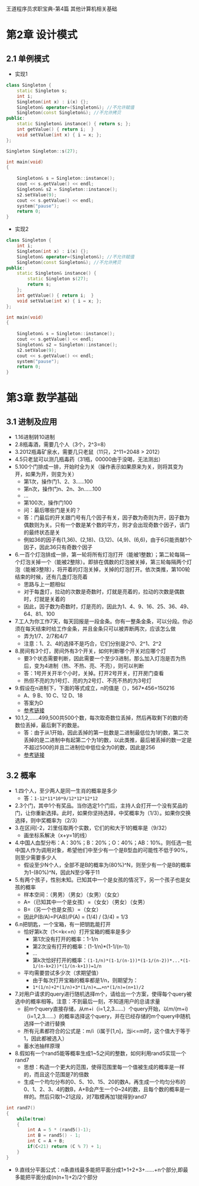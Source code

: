 王道程序员求职宝典-第4篇 其他计算机相关基础



# 第2章 设计模式

## 2.1 单例模式

- 实现1

```c++
class Singleton {
	static Singleton s;
	int i;
	Singleton(int x) : i(x) {};
	Singleton& operator=(Singleton&); //不允许赋值
	Singleton(const Singleton&); //不允许拷贝
public:
	static Singleton& instance() { return s; };
	int getValue() { return i;  }
	void setValue(int x) { i = x; };
};

Singleton Singleton::s(27);

int main(void)
{
	
	Singleton& s = Singleton::instance();
	cout << s.getValue() << endl;
	Singleton& s2 = Singleton::instance();
	s2.setValue(9);
	cout << s.getValue() << endl;
	system("pause");
	return 0;
}
```

- 实现2

```c++
class Singleton {
	int i;
	Singleton(int x) : i(x) {};
	Singleton& operator=(Singleton&); //不允许赋值
	Singleton(const Singleton&); //不允许拷贝
public:
	static Singleton& instance() { 
		static Singleton s(27);
		return s;
	};
	int getValue() { return i;  }
	void setValue(int x) { i = x; };
};

int main(void)
{
	
	Singleton& s = Singleton::instance();
	cout << s.getValue() << endl;
	Singleton& s2 = Singleton::instance();
	s2.setValue(9);
	cout << s.getValue() << endl;
	system("pause");
	return 0;
}
```

# 第3章 数学基础

## 3.1 进制及应用

- 1.16进制转10进制
- 2.8瓶毒酒，需要几个人（3个，2^3=8）
- 3.2012瓶毒矿泉水，需要几只老鼠（11只，2^11=2048 > 2012）
- 4.5只老鼠可以测几瓶毒药（31瓶，00000由于没喝，无法测出）
- 5.100个门排成一排，开始时全为关（操作表示如果原来为关，则将其变为开，如果为开，则变为关）
  - 第1次，操作门1、2、3……100
  - 第n次，操作门n、2n、3n……100
  - ...
  - 第100次，操作门100
  - 问：最后哪些门是关的？
  - 答：门最后的开关跟门号有几个因子有关，因子数为奇则为开，因子数为偶数则为关。只有一个数是某个数的平方，则才会出现奇数个因子，该门的最终状态是关
  - 例如36的因子有(1,36)、(2,18)、(3,12)、(4,9)、(6,6)，由于6只能贡献1个因子，因此36只有奇数个因子
- 6.一百个灯泡排成一排，第一轮将所有灯泡打开（能被1整数）；第二轮每隔一个灯泡关掉一个（能被2整除）。即排在偶数的灯泡被关掉，第三轮每隔两个灯泡（能被3整除），将开着的灯泡关掉，关掉的灯泡打开。依次类推，第100轮结束的时候，还有几盏灯泡亮着 
  - 思路与上一题相似
  - 对于每盏灯，拉动的次数是奇数时，灯就是亮着的，拉动的次数是偶数时，灯就是关着的
  - 因此，因子数为奇数时，灯是亮的，因此为1、4、9、16、25、36、49、64、81、100
- 7.工人为你工作7天，每天回报是一段金条。你有一整条金条，可以分段。你必须在每天结束时给工作金条，并且金条只可以被弄断两次，应该怎么做
  - 弄为1/7、2/7和4/7
  - 注意：1、2、4的选择不是巧合，它们分别是2^0、2^1、2^2
- 8.房间有3个灯，房间外有3个开关，如何判断哪个开关对应哪个灯
  - 要3个状态需要判断，因此需要一个至少3进制，那么加入灯泡是否为热后，变为4进制（热、不热、亮、不亮），则可以判断
  - 答：1号开关开半个小时，关掉。打开2号开关，打开房门查看
  - 热但不亮的为1号灯、亮的为2号灯、不亮不热的为3号灯
- 9.假设在n进制下，下面的等式成立，n的值是（），567*456=150216 
  - A、9     B、10   C、12   D、18
  - 答案为D
  - [参考链接](http://blog.sina.com.cn/s/blog_17855526a0102x7ar.html)
- 10.1,2,……499,500共500个数，每次取奇数位丢掉，然后再取剩下的数的奇数位丢掉，最后剩下的数是。
  - 答：由于从1开始，因此丢掉的第一批数是二进制最低位为1的数，第二次丢掉的是二进制中有起第二个为1的数，以此类推，最后被丢掉的数一定是不超过500的并且二进制位中低位全为0的数，因此是256
  - [参考链接](https://www.nowcoder.com/questionTerminal/196141ecd6eb401da3111748d30e9141?source=relative)

## 3.2 概率

- 1.四个人，至少两人是同一生肖的概率是多少
  - 答：`1-12*11*10*9/12*12*12*12`
- 2.3个门，其中1个有奖品。当你选定1个门后，主持人会打开一个没有奖品的门，让你重新选择。此时，如果你坚持选择，中奖概率为（1/3）。如果你交换选择，则中奖概率为（2/3）
- 3.在区间[-2，2]里任取两个实数，它们的和大于1的概率是（9/32）
  - 画坐标系解决（x+y=1的线）
- 4.中国人血型分布：A：30%；B：20%；O：40%；AB：10%。则任选一批中国人作为调用对象，希望他们中至少有一个是B型血的可能性不低于90%，则至少需要多少人
  - 假设至少N个人，全部不是B的概率为(80%)^N，则至少有一个是B的概率为1-(80%)^N，因此N至少等于11
- 5.有两个孩子，性别未知。已知其中一个是女孩的情况下，另一个孩子也是女孩的概率
  - 样本空间：（男男）（男女）（女男）（女女）
  - A=（已知其中一个是女孩）=（女女）（男女）（女男）
  - B=（另一个也是女孩）=（女女）
  - 因此P(B/A)=P(AB)/P(A) = (1/4) / (3/4) = 1/3
- 6.n把钥匙，一个宝箱，有一把钥匙能打开
  - 恰好第k次（1<=k<=n）打开宝箱的概率是多少
    - 第1次没有打开的概率：1-1/n
    - 第2次没有打开的概率：(1-1/n)*(1-1/(n-1))
    - ...
    - 第k次恰好打开的概率：`(1-1/n)*(1-1/(n-1))*(1-1/(n-2))*...*(1-1/(n-k+2))*(1/(n-k+1))=1/n`
  - 平均需要尝试多少次（求期望值）
    - 由于每次打开宝箱的概率都是1/n，则期望为：
    - `1*(1/n)+2*(1/n)+3*(1/n)+……+n*(1/n)=(n+1)/2`
- 7.对用户请求的query进行随机选择m个，请给出一个方案，使得每个query被选中的概率相等。注意：不到最后一刻，不知道用户的总请求量
  - 前m个query直接存储，从m+i（i=1,2,3……）个query开始，以m/(m+i)（i=1,2,3……）的概率选择这个query，并在已经存储的m个query中随机选择一个进行替换
  - 所有元素都符合的公式是：m/i（i属于[1,n]，当i<=m时，这个值大于等于1，因此都被选入）
  - 蓄水池抽样原理
- 8.假如有一个rand5能等概率生成1~5之间的整数，如何利用rand5实现一个rand7
  - 思想：构造一个更大的范围，使得范围里每一个值被生成的概率是一样的，而且这个范围是7的倍数
  - 生成一个均匀分布的0、5、10、15、20的数A，再生成一个均匀分布的0、1、2、3、4的数B，A+B会产生一个0~24的数，且每个数的概率是一样的。然后只取1~21这段，对7取模再加1就得到rand7

```c++
int rand7()
{
    while(true)
    {
        int A = 5 * (rand5()-1);
        int B = rand5() - 1;
        int C = A + B;
        if(C<21) return (C % 7) + 1;
    }
}
```

- 9.直线分平面公式：n条直线最多能把平面分成1+1+2+3+……+n个部分,即最多能把平面分成(n(n+1)+2)/2个部分 

